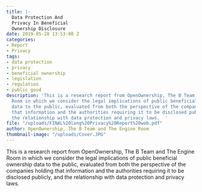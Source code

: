 ```yaml
---
title: |-
  Data Protection And
  Privacy In Beneficial
  Ownership Disclosure
date: 2019-05-20 13:53:00 Z
categories:
- Report
- Privacy
tags:
- data protection
- privacy
- beneficial ownership
- legislation
- regulation
- public good
description: 'This is a research report from OpenOwnership, The B Team and The Engine
  Room in which we consider the legal implications of public beneficial ownership
  data to the public, evaluated from both the perspective of the companies holding
  that information and the authorities requiring it to be disclosed publicly, and
  the relationship with data protection and privacy laws.  '
file: "/uploads/FINAL%20long%20Privacy%20Report%20web.pdf"
author: OpenOwnership, The B Team and The Engine Room
thumbnail-image: "/uploads/Cover.JPG"
---
```


This is a research report from OpenOwnership, The B Team and The Engine Room in which we consider the legal implications of public beneficial ownership data to the public, evaluated from both the perspective of the companies holding that information and the authorities requiring it to be disclosed publicly, and the relationship with data protection and privacy laws.  